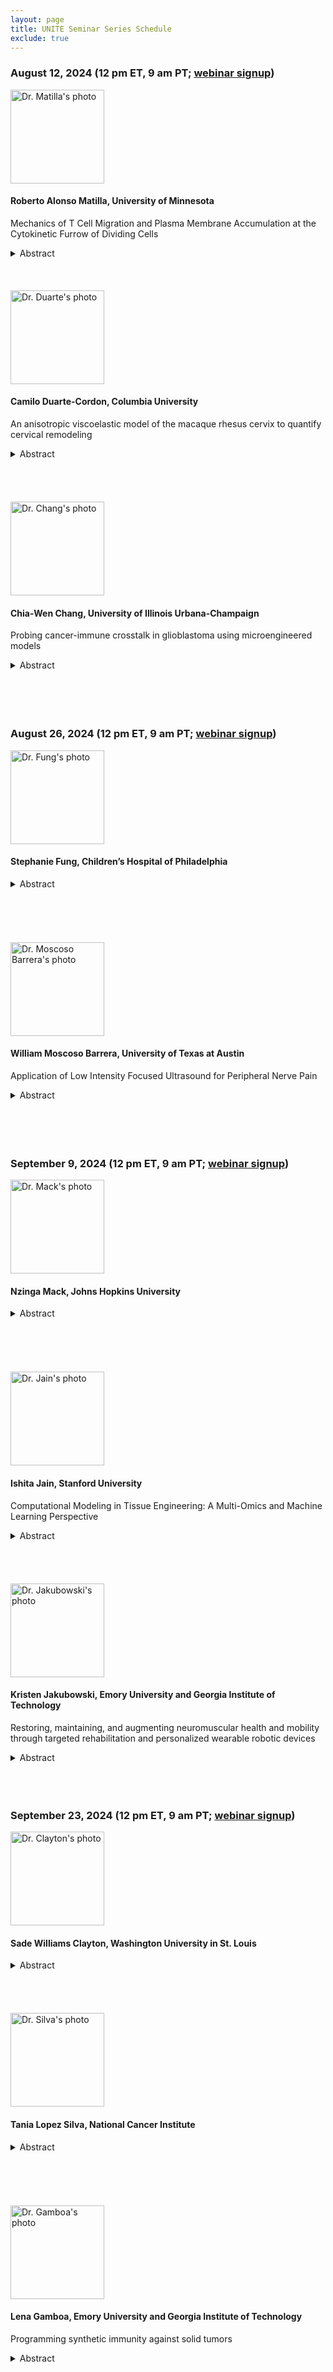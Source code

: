 ```yaml
---
layout: page
title: UNITE Seminar Series Schedule
exclude: true
---
```


### August 12, 2024 (12 pm ET, 9 am PT; [webinar signup](https://ucla.zoom.us/meeting/register/tJUtf-mppjkoGtOggN9HKYu9I4EV53gewBS8))


<img src="/public/seminar-photos/2024/Alonso-Matilla.webp" alt="Dr. Matilla's photo" width="150px" id="photo-float"/>

#### Roberto Alonso Matilla, University of Minnesota

Mechanics of T Cell Migration and Plasma Membrane Accumulation at the Cytokinetic Furrow of Dividing Cells

<details><summary>Abstract</summary>
T cell migration: Despite recent progress in understanding amoeboid-mesenchymal migratory balance, it remains largely unknown how T cells mechanically move through tumors and what factors set their migration capabilities. To address this, we have developed a biophysical T cell migration model that elucidates the potential physical principles and molecular components modulating their movement. The model results are complemented by preliminary data obtained from in vitro T cell migration studies. We first examined the potential for adhesion-free bleb-based migration and show that cells only inefficiently migrate in the absence of adhesion-based forces, i.e., cell swimming. However, our model suggests that T cells can employ a hybrid bleb- and adhesion-based migration mechanism for rapid cell motility and identifies conditions for optimality. 
Leukemia cell cytokinesis: The actomyosin-based machinery that drives cell division is widely studied, but how actomyosin impacts the plasma membrane during cytokinesis is poorly understood. By using a combination of imaging and biophysical modeling, we found an extensive accumulation and folding of the plasma membrane at the cleavage furrow and the intercellular bridge. This is caused by actomyosin pulling the plasma membrane toward the cleavage furrow and by local cell surface area changes driven by the radial constriction of the furrow. Our work reveals that actomyosin-based mechanisms responsible for cytokinesis can also decrease membrane tension at the intercellular bridge. This could promote cytokinetic fidelity and locally alter endocytosis, exocytosis, and cell signaling.</details>

<br />
<br />
<br />

<img src="/public/seminar-photos/2024/Duarte.webp" alt="Dr. Duarte's photo" width="150px" id="photo-float"/>

#### Camilo Duarte-Cordon, Columbia University

An anisotropic viscoelastic model of the macaque rhesus cervix to quantify cervical remodeling

<details><summary>Abstract</summary>
Through pregnancy, the cervix, a collagenous and hydrated tissue, undergoes a remarkable transformation from a rigid/closed structure that keeps the fetus inside the uterus to a more compliant/extensible one that opens to facilitate delivery at parturition. This process, known as cervical remodeling, involves complex changes in the cervix's equilibrium and dynamic mechanical properties, such as stiffness, viscoelasticity, and permeability. Constitutive models of the cervix extracellular matrix (ECM) calibrated with experimental data at equilibrium and obtained from animal cervical tissue, primarily rodents, have proven helpful in studying how the cervix softens through gestation. Recently, a poro-viscoelastic model of the human cervix was used to describe the human cervix's time-dependent behavior but limited to compressive strains and two gestational points (pregnant and nonpregnant). The variations in the cervix's intrinsic viscoelastic properties under tension at different pregnancy stages have not yet been thoroughly studied, which is crucial for understanding better cervical remodeling. Building upon these previous constitutive models, we implemented an anisotropic viscoelastic model of the cervix ECM, which captures the viscoelastic behavior of the cervix under tensile deformation. To calibrate our model, we used force-displacement experimental data from spherical indentation and uniaxial tension tests in cervix samples from Rhesus Macaques, chosen because of their homology to humans, and collected at four relevant gestational time points. We observed that Rhesus Macaque cervical tissue is non-linear elastic, and the stiffness of the toe and linear region decreases with gestational age. Furthermore, the time relaxation properties of cervical tissue differ significantly between nonpregnant/early pregnant and late pregnant stages. This work gives insights into normal cervical remodeling, which is crucial to developing diagnostic methods and treatments for preterm birth (birth before 37 weeks).</details>

<br />
<br />
<br />
<br />

<img src="/public/seminar-photos/2024/Chang.webp" alt="Dr. Chang's photo" width="150px" id="photo-float"/>

#### Chia-Wen Chang, University of Illinois Urbana-Champaign

Probing cancer-immune crosstalk in glioblastoma using microengineered models

<details><summary>Abstract</summary>
Glioblastoma (GBM) is the most common and aggressive form of primary brain cancer, with a median survival of less than 15 months. Highly infiltration of microglia, primary brain-resident immune cells, is associated with poor prognosis and immunosuppression of GBM. Advancing our physicochemical understanding of the GBM-microglia crosstalk, such as microglia activation and matrix invasion, is pivotal for developing novel GBM therapeutic strategies for improving longterm drug efficacy. To this end, we developed microfluidic systems integrated with 3-D tunable collagen hydrogels to systematically investigate the activation, matrix invasion, cellular contractility, and cytokine release in response to GBM-microglia crosstalk. Our results show that GBM inflammatory biomolecules significantly promote the activation and matrix invasion of microglia. Interestingly, microglia invasion is unaffected by inhibitions of both matrix metalloproteinase (MMP) activity and cellular glycolysis. In contrast, ROCK-pathway inhibition significantly impedes microglia matrix invasion in GBM. Infrared spectra acquisition confirms that the GBM treatments did not alter the levels of lipid contents inside microglia. Our results also found that GBM significantly increased collagen hydrogel contraction, verifying microglia cellular contractility to physically remodel the extracellular matrix (ECM). Cytokine arrays reveal a suite of soluble proteins that may contribute to the chemotactic effects of microglia invasion. Collectively, this study refines our biophysical understanding that GBM enhances microglia matrix invasion through increasing cellular contractility, independent of MMP activity and cellular glycolysis. Furthermore, the microfluidic platform developed in this research also provides future applications in the exploration of vascular-immune interaction (e.g., microglia-mediated angiogenesis) during GBM progression.</details>

<br />
<br />
<br />
<br />

### August 26, 2024 (12 pm ET, 9 am PT; [webinar signup](https://ucla.zoom.us/meeting/register/tJUtf-mppjkoGtOggN9HKYu9I4EV53gewBS8))

<img src="/public/seminar-photos/2024/Fung.webp" alt="Dr. Fung's photo" width="150px" id="photo-float"/>

#### Stephanie Fung, Children’s Hospital of Philadelphia

<details><summary>Abstract</summary>
Microphthalmia and anophthalmia, congenital conditions where a child is born with at least one abnormally small or missing eyeball, puts the afflicted at risk for abnormal facial development. Absence of an eyeball hinders normal orbital and facial growth, which leads to deformities that impede social interactions. Early intervention is critical to maintain symmetrical development and enable implantation of a permanent prosthetic eye later in life. Currently, the standard of care is a self-inflating osmotic expander to guide bone and soft tissue expansion. These hydrogel devices have several limitations. They expand rapidly, which can lead to pain and inflammation of the surrounding tissue. They are composed of a singular material that expands isotropically, which does not produce the spatially differential pressures required to properly expand a composite tissue like the orbital socket. Furthermore, the expanders are typically left in for weeks or months at a time, and biofilm formation on this device is a source of concern. The goal of this work is to identify a biomaterial formulation that promotes soft tissue and bone tissue expansion while mitigating the disadvantages of the current product used in the clinic. We achieved this goal by modulating chemical composition to control swelling potential and by utilizing an interpenetrating network of chitosan within the synthetic hydrogel. Chitosan has antimicrobial properties and is degraded by lysozyme, an enzyme that occurs naturally in human tears. We hypothesized that this interpenetrating network would control the initial rate of expansion, and degradation of the network under physiological conditions would result in a linear rate of swelling over an extended period of time. Hydrogels with varying ratios of methyl methacrylate, n-vinyl pyrrolidone (NVP), and crosslinker were synthesized via bulk free radical polymerization using azobisisobutyronitrile (AIBN) as a thermal initiator. Saponification of the gels produced an ionic hydrogel. Swelling potential of the base hydrogel was controlled by monomer percentage, percent ionization, initiator concentration, and crosslinker concentration. Percent mass change at equilibrium ranged from 150-800%, and this range included formulations with swelling behavior comparable to the industry standard. While the base hydrogel, like the industry standard, exhibited a rapid swelling rate, the chitosan interpenetrating network mitigated this limitation by providing a means of restricting and controlling network expansion. The chitosan network degraded in the presence of lysozyme, leading to a linear, crosslinker concentrationdependent increase in hydrogel swelling over time. When implanted subcutaneously in rats, the hydrogels expanded to a similar degree as they did ex vivo. The explanted hydrogels were surrounded by a thin, loose fibrous capsule, and no signs of inflammation were observed after 14 days. This work produced a library of hydrogel formulations that exert a broad range of osmotic pressures when implanted. Consequently, we are now capable of rationally designing multi-formulation devices to spatially control pressure exertion tailored to patient-specific craniofacial geometries.</details>

<br />
<br />
<br />
<br />
<br />

<img src="/public/seminar-photos/2024/Moscoso.webp" alt="Dr. Moscoso Barrera's photo" width="150px" id="photo-float"/>

#### William Moscoso Barrera, University of Texas at Austin

Application of Low Intensity Focused Ultrasound for Peripheral Nerve Pain

<details><summary>Abstract</summary>
Pain, as defined by the International Association for the Study of Pain (IASP), is an unpleasant bodily signal associated with immediate or potential tissue damage, universally experienced but uniquely perceived by everyone. In 2021, the Centers for Disease Control and Prevention conducted a study revealing that approximately 21% of adults in the United States experience chronic pain, defined as pain occurring every day or most days for at least three months. Direct consequences of severe pain include loss of strength, reliance on medication, and disrupted sleep. Pain can induce significant changes in both the central and peripheral nervous systems. Some of these changes are adaptive and short-lived, while others may become maladaptive and lead to the development of chronic pain.
Low-Intensity Focused Ultrasound (LIFU) is a novel, non-invasive method with the advantage of precise stimulation in deep tissues. This seminar presents the context of LIFU use and some preliminary results related to its potential for treating peripheral nerve pain through neurostimulation.</details>

<br />
<br />
<br />
<br />

<!--<img src="/public/seminar-photos/2024/Burrow.webp" alt="Dr. Burrow's photo" width="150px" id="photo-float"/>

#### Joshua Burrow, AFFILIATION

TITLE

<details><summary>Abstract</summary>
ABSTRACT</details>

<br />
<br />//-->

### September 9, 2024 (12 pm ET, 9 am PT; [webinar signup](https://ucla.zoom.us/meeting/register/tJUtf-mppjkoGtOggN9HKYu9I4EV53gewBS8))

<img src="/public/seminar-photos/2024/Mack.webp" alt="Dr. Mack's photo" width="150px" id="photo-float"/>

#### Nzinga Mack, Johns Hopkins University

<details><summary>Abstract</summary>
My research interests lie at the intersections between cancer, autoimmunity, and hyperinflammation, applying both wet lab and computational tools to unlock potential treatments for these disorders. I am uniquely situated to delve into these areas using a diverse set of methodologies, building on my doctoral work which focused on biochemical experiments related to cancer treatment, and my postdoctoral work which is focused on applying computational tools to immunological research. My current research focuses on Interleukin-2 (IL-2), which stimulates the survival, activation, and expansion of T lymphocytes. Due to its critical role in immune function, the IL-2 cytokine has been FDA-approved for the treatment of certain metastatic cancers and used clinically for the treatment of autoimmune conditions such as type 1 diabetes and for the prevention of transplant rejection. However, the off-target effects of IL-2 and its vanishingly short half-life have hampered clinical progress. To circumvent the therapeutic shortcomings of natural cytokines, our lab has tethered IL-2 to anti-IL-2 antibodies to form immunocytokines, which enhance target specificity and significantly prolong serum persistence of IL-2. To advance therapeutic translation, we are building a computational pharmacological model that mechanistically characterizes the activity of IL-2 and IL-2-based immunocytokines. 
Our model incorporated ligand-receptor binding, trafficking dynamics, and signaling in two cell types (T-effector and T-regulatory lymphocytes). The level of IL-2 signaling induction (represented in the model as ligand-receptor binding) was used as a predictor of downstream signaling and validated against experimental measurements of signaling induced by IL-2 and IL-2-based immunocytokines. To replicate the experimental data, we introduced an intermediate signaling step between the ligand-receptor activation and the signaling readout, using a Hill function to permit amplification of the receptor activation. This transformation allowed for the previously measured binding affinities to reproduce the observed cell-type-specific and ligand-specific responses to IL-2 and IL-2-based immunocytokines using a consistent set of parameters. We are next translating the mechanistic model to a computational pharmacological model to simulate IL-2 and IL-2-based immunocytokines as therapeutics in the body, to help accelerate therapeutic regimen development. 
Looking further in the future, my vision is to have my lab - the Mack Lab – build upon the cancer and immunology expertise that I have gained throughout my training to focus on the intersections between cancer, autoimmunity and hyperinflammation. On the wet lab side, I would like my lab to explore the alterations in energy metabolism that is characteristic of both cancer cells and activated immune cells to unlock potential treatments. In addition, I’d like my lab to explore the biology of the links between these three areas. 
On the translational side, I intend to have my lab build computational mechanistic models of cancer and autoimmune treatments and expand them to computational pharmacokinetic/(PK/PD) models to inform clinical trials and lay the foundation for personalized medicine. In addition, my lab would also use artificial intelligence to build machine learning models to determine which clinical indicators are most important in determining disease severity and therefore should be prioritized for intervention. I envision the Mack Lab driving forward our understanding of the overlaps between cancer, autoimmunity and hyperinflammation, while using both wet lab and computational tools simultaneously to unlock potential treatments for these disorders.</details>

<br />
<br />
<br />
<br />
<br />

<img src="/public/seminar-photos/2024/Jain.webp" alt="Dr. Jain's photo" width="150px" id="photo-float"/>

#### Ishita Jain, Stanford University

Computational Modeling in Tissue Engineering: A Multi-Omics and Machine Learning Perspective

<details><summary>Abstract</summary>
The bioengineering field faces a next-generation challenge: systematically analyzing the vast data generated daily. In tissue engineering and regenerative medicine, optimizing multiple parameters and analyzing cellular behavior is crucial. High-throughput technologies and next-generation sequencing enable testing numerous parameters and gaining detailed insights into cellular behavior. However, novel analysis pipelines and complex algorithms are needed to choose parameters and innovatively analyze cellular behavior.
This talk presents three stories demonstrating how these pipelines led to new findings in liver and cardiovascular regenerative medicine. First, I will discuss my past work using high-throughput technologies and multi-omics to identify new target genes in hepatic stellate cells for non-alcoholic fatty liver disease. Next, I will share my current work developing novel 3D hydrogels to study endothelial to mesenchymal transition in atherosclerosis and using single-cell transcriptomics to analyze cellular behavior. Additionally, I will discuss a collaboration with the FDA on designing an AI model to predict optimal culture properties for mesenchymal stem cell manufacturing and developing a clinical benchmark for in vitro manufacturing of MSCs.
Finally, I will outline my plans to integrate computational approaches to understand in vitro blood vessel development and design artificial in vitro blood vessels with varied structural and functional properties. More specifically, I will showcase the integration of multi-omics and machine learning to build in silico tissues for mechanistic studies that will iteratively guide the design of next generation therapeutics.</details>

<br />
<br />
<br />
<br />

<img src="/public/seminar-photos/2024/Jakubowski.webp" alt="Dr. Jakubowski's photo" width="150px" id="photo-float"/>

#### Kristen Jakubowski, Emory University and Georgia Institute of Technology

Restoring, maintaining, and augmenting neuromuscular health and mobility through targeted rehabilitation and personalized wearable robotic devices

<details><summary>Abstract</summary>
Preserving mobility is a key public health challenge. Lower limb robotic exoskeletons have been developed as a tool for improving mobility. Yet, it remains an open question on how exoskeletons should be designed and controlled to best elicit positive, rehabilitative benefits. Contributing to this gap is 1) a limited understanding of the individual-specific mechanisms driving impaired mobility to determine what component of the neuromuscular system a rehabilitative exoskeleton should target, and 2) devices lack feedback on how the human neuromuscular system reacts and adapts to the device to ensure the device is eliciting the desired rehabilitative effect while also working seamlessly with the wearer. In this seminar, I will highlight my work to address these gaps by: 1) identifying the underlying mechanisms contributing to mobility impairments using joint and whole-body measurements, 2) developing neuromechanics-informed exoskeleton control paradigms, and 3) quantifying how the human neuromuscular system reacts and adapts to exoskeletons. In combination, this work provides a framework for the development of lower limb robotic exoskeletons that are rehabilitative tools for maintaining mobility across an individual's life.</details>

<br />
<br />
<br />

### September 23, 2024 (12 pm ET, 9 am PT; [webinar signup](https://ucla.zoom.us/meeting/register/tJUtf-mppjkoGtOggN9HKYu9I4EV53gewBS8))

<img src="/public/seminar-photos/2024/Clayton.webp" alt="Dr. Clayton's photo" width="150px" id="photo-float"/>

#### Sade Williams Clayton, Washington University in St. Louis

<details><summary>Abstract</summary>
The spinal column is an invaluable structure of the musculoskeletal system and the defining characteristic of vertebrate animals. An essential component of the spinal column is the intervertebral disc (IVD), a connective tissue that provides the shock absorption and weight distribution biomechanical properties of the spine. IVDs are complex, heterogeneous structures that are prone to cumulative damage due to a limited regenerative capacity. The accrual of IVD injuries leads to tissue degeneration, which is a leading contributor to debilitating back pain and a reduction in quality of life. Successful healing of connective tissue injuries relies on temporally regulated immune cells that rapidly infiltrate damaged tissues and initiate regenerative signaling cascades. These immune cells rapidly migrate into injured tissues and function as critical mediators of tissue regeneration and healing. However, the identity of these immune cell subtypes, their temporal coordination, and their effect on the IVD repair after injury remain understudied. The objective of this study is to prevent IVD degeneration by defining the role of infiltrating immune cells during injury to improve tissue repair.
The importance of immune cells in facilitating healing has been well characterized in musculoskeletal (MSK) tissues such as bone and muscle. Cd3+ T lymphocytes have been shown to be critical mediators of repair, but their role in IVD healing is unknown. To determine the role of immune cells during IVD damage, we utilized a needle puncture model to induce the robust infiltration of Cd45+ immune cells by causing a severe injury to IVD tissue. Our findings show a sex divergent response of anti-inflammatory Cd3+ γδ T cells during the acute IVD injury response and a dysregulation in IVD tissue mechanics in mice lacking lymphocytes. We hypothesize that Cd3+ γδ T cells are essential for IVD tissue repair. By utilizing methodologies such as quantitative polymerase chain reaction, bulk RNA sequencing, flow cytometry, and drug therapy, this study offers a targeted approach to modulate IVD repair by elucidating the types and temporal regulation of key immune cell subtypes important during IVD repair.</details>

<br />
<br />
<br />
<br />

<img src="/public/seminar-photos/2024/Silva.webp" alt="Dr. Silva's photo" width="150px" id="photo-float"/>

#### Tania Lopez Silva, National Cancer Institute

<details><summary>Abstract</summary>
Material-based immunomodulation using nanofibrous peptide hydrogels Material-based strategies to elicit specific immune responses can be transformative in developing more effective immunotherapies. Common strategies using materials for immunomodulation rely on the delivery of drugs, biomolecules, or cells. However, materials have intrinsic properties that can be exploited to recruit specific cell types and activate or suppress the immune system. A unique class of materials exhibiting immunomodulatory effects is self-assembling peptide hydrogels. These materials comprise short peptides that assemble into nanofibers and form highly hydrated 3D networks. They offer high versatility for material design as we can tune their sequence, structure, and mechanical properties. To fully harness the potential of peptide materials for immunomodulation, it is critical to understand how peptide design affects the immune response and to elucidate the relevant factors and cell-nanofiber interactions responsible for those responses. This work focuses on the comprehensive characterization of the immune response to a family of peptide hydrogels with a range of highly positive, neutral (zwitterionic), and negative charges. These materials have similar viscoelastic properties and nanofibrous structure, which ensures that the net charge and charge distribution are the main determining factors eliciting the observed immune responses. We evaluated the immune response to this family of peptide gels using a subcutaneous injection model combined with ultrasound imaging, tissue analyses, flow cytometry, and multiplex immunoassays. We observed distinct and divergent host responses elicited by the differentially charged peptide gels, indicating the influence of material attributes on the immune response. In particular, we found that material charge can be used to control the recruitment of neutrophils and Neutrophil Extracellular Trap (NET) formation. Our system facilitates anatomical and locoregional control of NET formation directly within a hydrogel implant, and we can fine-tune inflammation and the degree of NET formation in vivo by employing composites of gels with different charges. This project contributes to elucidating basic principles for peptide material design that we can use to control the immune system without the need for exogenous additives. Harnessing the power of the immune system using peptide materials will allow us to enhance current therapies, particularly for cancer.</details>

<br />
<br />
<br />
<br />
<br />

<img src="/public/seminar-photos/2024/Gamboa.webp" alt="Dr. Gamboa's photo" width="150px" id="photo-float"/>

#### Lena Gamboa, Emory University and Georgia Institute of Technology

Programming synthetic immunity against solid tumors

<details><summary>Abstract</summary>
T cells engineered with chimeric antigen receptors (CARs) have resulted in durable remission for patients with certain B cell malignancies, yet their inability to mount effective antitumor responses against solid tumors underscores the need to devise strategies that safely and potently enhance T cell immunity. Here, I’ll describe our recent progress in addressing two major challenges that contribute to the poor clinical responses of engineered T cell therapies for solid tumors. First, there is a limited ability to spatially control immunomodulatory genes within engineered T cells in vivo. To fully direct T cell activity without widespread systemic toxicities and overcome barriers like poor tumor infiltration, proliferation, and cytotoxicity, the ability to locally turn genes on or off is needed. Second, tumor antigens that are selectively and uniformly expressed by malignant cells – i.e., tumor-specific antigens (TSAs) – are rare. Heterogenous antigen expression within a tumor, interpatient variation in antigen expression, and the expression of tumor-associated antigens (TAAs) by healthy tissue hinders the ability of T cells to safely and effectively eliminate malignant cells. As CAR T cells progress toward effective clinical outcomes against solid tumors, strategies that direct T cell activity with spatial precision and promote recognition of tumor cells will be critical to achieving potent antitumor responses. Toward this end, a major goal of our work is to potentiate antitumor immunity by in situ programming of T cell activity. First, we integrate heat as a remote trigger with CRISPR-dCas9 to enable remote control of transcriptional activity. In contrast to chemical or optical cues, pulses of heat can be delivered noninvasively with millimeter precision and at depth to anatomical sites by approaches such as infrared light and high-intensity focused ultrasound. I’ll show that thermal control of dCas9 variants enables tunable and conditional control of both transcriptional activation and repression. Then, to enable T cell recognition of solid tumors lacking targetable antigens, we developed synthetic antigens to trigger tumor recognition and subsequent elimination by CAR T cells. Unlike TAAs, synthetic antigens are orthogonal to endogenous proteins to minimize off-tumor toxicity, and their small genetic footprint facilitates direct delivery to the tumor by viral and nonviral approaches. Adoptive transfer of CAR T cells to mice bearing synthetic antigen-treated tumors reduced tumor burden in multiple syngeneic models of cancer, improved survival, induced epitope spread, and protected against tumor rechallenge. Moving forward, in situ programming of T cells provides an opportunity to augment antitumor responses and address barriers that limit the clinical efficacy of T cell therapies against solid tumors. Following the seminar, I’ll briefly introduce the ways in which my future research will leverage these and related technologies, along with my industry experience, to facilitate the development and translation of therapies that effectively reprogram immunity against solid tumors and other diseases.</details>
